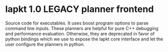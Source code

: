# lapkt 1.0 LEGACY planner frontend

Source code for executables. It uses boost program options to parse command line inputs. These planners are helpful for pure C++ debugging and performance evaluation. Otherwise, they are deprecated in favor of python bindings which we use to expose the lapkt core interface and let the user configure the planners in python.